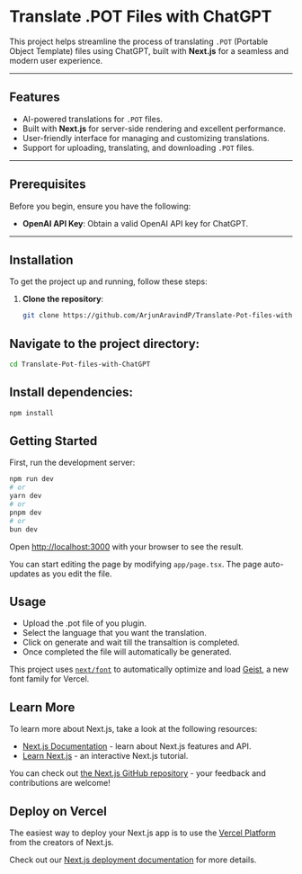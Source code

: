# Translate .POT Files with ChatGPT

This project helps streamline the process of translating `.POT` (Portable Object Template) files using ChatGPT, built with **Next.js** for a seamless and modern user experience.

---

## Features

- AI-powered translations for `.POT` files.
- Built with **Next.js** for server-side rendering and excellent performance.
- User-friendly interface for managing and customizing translations.
- Support for uploading, translating, and downloading `.POT` files.

---

## Prerequisites

Before you begin, ensure you have the following:

- **OpenAI API Key**: Obtain a valid OpenAI API key for ChatGPT.

---

## Installation

To get the project up and running, follow these steps:

1. **Clone the repository**:
   ```bash
   git clone https://github.com/ArjunAravindP/Translate-Pot-files-with-ChatGPT.git

## Navigate to the project directory:

```bash
cd Translate-Pot-files-with-ChatGPT
```

## Install dependencies:

```bash
npm install
```
## Getting Started

First, run the development server:

```bash
npm run dev
# or
yarn dev
# or
pnpm dev
# or
bun dev
```

Open [http://localhost:3000](http://localhost:3000) with your browser to see the result.

You can start editing the page by modifying `app/page.tsx`. The page auto-updates as you edit the file.

## Usage
- Upload the .pot file of you plugin.
- Select the language that you want the translation.
- Click on generate and wait till the transaltion is completed.
- Once completed the file will automatically be generated.

This project uses [`next/font`](https://nextjs.org/docs/app/building-your-application/optimizing/fonts) to automatically optimize and load [Geist](https://vercel.com/font), a new font family for Vercel.

## Learn More

To learn more about Next.js, take a look at the following resources:

- [Next.js Documentation](https://nextjs.org/docs) - learn about Next.js features and API.
- [Learn Next.js](https://nextjs.org/learn) - an interactive Next.js tutorial.

You can check out [the Next.js GitHub repository](https://github.com/vercel/next.js) - your feedback and contributions are welcome!

## Deploy on Vercel

The easiest way to deploy your Next.js app is to use the [Vercel Platform](https://vercel.com/new?utm_medium=default-template&filter=next.js&utm_source=create-next-app&utm_campaign=create-next-app-readme) from the creators of Next.js.

Check out our [Next.js deployment documentation](https://nextjs.org/docs/app/building-your-application/deploying) for more details.
